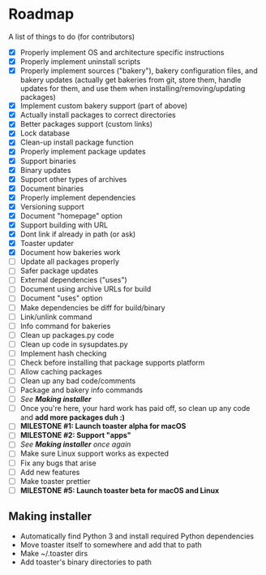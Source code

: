 # Roadmap

A list of things to do (for contributors)

- [x] Properly implement OS and architecture specific instructions
- [x] Properly implement uninstall scripts
- [x] Properly implement sources ("bakery"), bakery configuration files, and bakery updates (actually get bakeries from git, store them, handle updates for them, and use them when installing/removing/updating packages)
- [x] Implement custom bakery support (part of above)
- [x] Actually install packages to correct directories
- [x] Better packages support (custom links)
- [x] Lock database
- [x] Clean-up install package function
- [x] Properly implement package updates
- [x] Support binaries
- [x] Binary updates
- [x] Support other types of archives
- [x] Document binaries
- [x] Properly implement dependencies
- [x] Versioning support
- [x] Document "homepage" option
- [x] Support building with URL
- [x] Dont link if already in path (or ask)
- [x] Toaster updater
- [x] Document how bakeries work
- [ ] Update all packages properly
- [ ] Safer package updates
- [ ] External dependencies ("uses")
- [ ] Document using archive URLs for build
- [ ] Document "uses" option
- [ ] Make dependencies be diff for build/binary
- [ ] Link/unlink command
- [ ] Info command for bakeries
- [ ] Clean up packages.py code
- [ ] Clean up code in sysupdates.py
- [ ] Implement hash checking
- [ ] Check before installing that package supports platform
- [ ] Allow caching packages
- [ ] Clean up any bad code/comments
- [ ] Package and bakery info commands
- [ ] *See **Making installer***
- [ ] Once you're here, your hard work has paid off, so clean up any code and **add more packages duh :)**
- [ ] **MILESTONE #1: Launch toaster alpha for macOS**
- [ ] **MILESTONE #2: Support "apps"**
- [ ] *See **Making installer** once again*
- [ ] Make sure Linux support works as expected
- [ ] Fix any bugs that arise
- [ ] Add new features
- [ ] Make toaster prettier
- [ ] **MILESTONE #5: Launch toaster beta for macOS and Linux**

## Making installer

- Automatically find Python 3 and install required Python dependencies
- Move toaster itself to somewhere and add that to path
- Make ~/.toaster dirs
- Add toaster's binary directories to path
